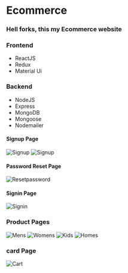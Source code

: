 # Ecommerce

### Hell forks, this my Ecommerce website

### Frontend
- ReactJS
- Redux
- Material Ui

### Backend
- NodeJS
- Express
- MongoDB
- Mongoose
- Nodemailer

#### Signup Page
![Signup](https://user-images.githubusercontent.com/100896129/206903869-70c8892b-8954-4ed5-84be-db66c19fb9bc.png)
![Signup](https://user-images.githubusercontent.com/100896129/206903880-d932f406-4601-4da3-96ca-ec571a3e6b88.png)
#### Password Reset Page
![Resetpassword](https://user-images.githubusercontent.com/100896129/206903875-ea8f2f88-1a09-4ec7-8c62-3cbd0b3d88dc.png)
#### Signin Page
![Signin](https://user-images.githubusercontent.com/100896129/206903861-b3e90f2f-f6c1-4f87-b2f9-1ea74f3d23ea.png)


### Product Pages
![Mens](https://user-images.githubusercontent.com/100896129/206903606-9d0ed578-cdca-4ae9-b8ab-04d679c36100.png)
![Womens](https://user-images.githubusercontent.com/100896129/206903721-d09db061-7240-44dd-803d-b2603266096a.png)
![Kids](https://user-images.githubusercontent.com/100896129/206903776-3caad2db-03f0-4859-b12f-60ff7a27fecb.png)
![Homes](https://user-images.githubusercontent.com/100896129/206903460-5fdc6f89-c74e-4818-9762-3a61245721a6.png)

### card Page
![Cart](https://user-images.githubusercontent.com/100896129/206903895-f188b57f-6f9e-4e54-8a04-c513ef946375.png)



